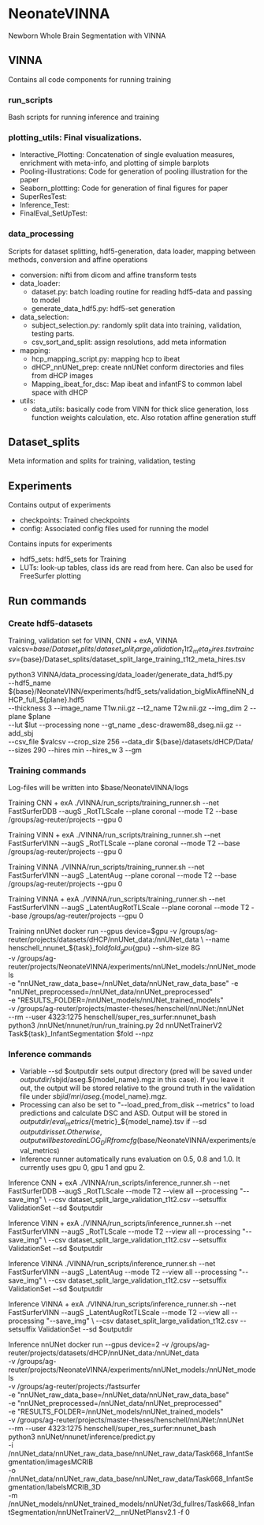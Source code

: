 # NeonateVINNA
Newborn Whole Brain Segmentation with VINNA

## VINNA
Contains all code components for running training 
### run_scripts
Bash scripts for running inference and training

### plotting_utils: Final visualizations. 
- Interactive_Plotting: Concatenation of single evaluation measures, enrichment with meta-info, and plotting of simple barplots
- Pooling-illustrations: Code for generation of pooling illustration for the paper
- Seaborn_plottting: Code for generation of final figures for paper
- SuperResTest:
- Inference_Test:
- FinalEval_SetUpTest:

### data_processing
Scripts for dataset splitting, hdf5-generation, data loader, mapping between methods, conversion and affine operations
- conversion:  nifti from dicom and affine transform tests
- data_loader:
	- dataset.py: batch loading routine for reading hdf5-data and passing to model
	- generate_data_hdf5.py: hdf5-set generation
- data_selection:
	- subject_selection.py: randomly split data into training, validation, testing parts.
	- csv_sort_and_split: assign resolutions, add meta information
- mapping:
	- hcp_mapping_script.py: mapping hcp to ibeat
	- dHCP_nnUNet_prep: create nnUNet conform directories and files from dHCP images
	- Mapping_ibeat_for_dsc: Map ibeat and infantFS to common label space with dHCP
- utils: 
	- data_utils: basically code from VINN for thick slice generation, loss function weights calculation, etc. Also rotation affine generation stuff 
	
## Dataset_splits
Meta information and splits for training, validation, testing

## Experiments
Contains output of experiments
- checkpoints: Trained checkpoints
- config: Associated config files used for running the model

Contains inputs for experiments
- hdf5_sets: hdf5_sets for Training
- LUTs: look-up tables, class ids are read from here. Can also be used for FreeSurfer plotting

## Run commands
### Create hdf5-datasets
Training, validation set for VINN, CNN + exA, VINNA
valcsv=${base}/Dataset_splits/dataset_split_large_validation_t1t2_meta_hires.tsv
traincsv=${base}/Dataset_splits/dataset_split_large_training_t1t2_meta_hires.tsv

python3 VINNA/data_processing/data_loader/generate_data_hdf5.py \
                                        --hdf5_name ${base}/NeonateVINN/experiments/hdf5_sets/validation_bigMixAffineNN_dHCP_full_${plane}.hdf5 \
                                        --thickness 3 --image_name T1w.nii.gz --t2_name T2w.nii.gz --img_dim 2 --plane $plane \
                                        --lut $lut --processing none --gt_name _desc-drawem88_dseg.nii.gz --add_sbj  \
                                        --csv_file $valcsv --crop_size 256 --data_dir ${base}/datasets/dHCP/Data/ \
                                        --sizes 290 --hires min --hires_w 3 --gm

### Training commands
Log-files will be written into $base/NeonateVINNA/logs

Training CNN + exA
./VINNA/run_scripts/training_runner.sh --net FastSurferDDB --augS _RotTLScale --plane coronal --mode T2 --base /groups/ag-reuter/projects --gpu 0

Training VINN + exA
./VINNA/run_scripts/training_runner.sh --net FastSurferVINN --augS _RotTLScale --plane coronal --mode T2 --base /groups/ag-reuter/projects --gpu 0

Training VINNA
./VINNA/run_scripts/training_runner.sh --net FastSurferVINN --augS _LatentAug --plane coronal --mode T2 --base /groups/ag-reuter/projects --gpu 0 

Training VINNA + exA
./VINNA/run_scripts/training_runner.sh --net FastSurferVINN --augS _LatentAugRotTLScale --plane coronal --mode T2 --base /groups/ag-reuter/projects --gpu 0 

Training nnUNet
docker run --gpus device=$gpu -v /groups/ag-reuter/projects/datasets/dHCP/nnUNet_data:/nnUNet_data \
--name henschell_nnunet_${task}_fold${fold}_gpu${gpu} --shm-size 8G \
-v /groups/ag-reuter/projects/NeonateVINNA/experiments/nnUNet_models:/nnUNet_models \
-e "nnUNet_raw_data_base=/nnUNet_data/nnUNet_raw_data_base" -e "nnUNet_preprocessed=/nnUNet_data/nnUNet_preprocessed" \
-e "RESULTS_FOLDER=/nnUNet_models/nnUNet_trained_models" \
-v /groups/ag-reuter/projects/master-theses/henschell/nnUNet:/nnUNet \
--rm --user 4323:1275 henschell/super_res_surfer:nnunet_bash \
python3 /nnUNet/nnunet/run/run_training.py 2d nnUNetTrainerV2 Task${task}_InfantSegmentation $fold --npz

### Inference commands
- Variable --sd $outputdir sets output directory (pred will be saved under $outputdir/$sbjid/aseg.${model_name}.mgz in this case).
If you leave it out, the output will be stored relative to the ground truth in the validation file under $sbjid/mri/aseg.${model_name}.mgz.
- Processing can also be set to "--load_pred_from_disk --metrics" to load predictions and calculate DSC and ASD. Output
will be stored in $outputdir/eval_metrics/${metric}_${model_name}.tsv if --sd $outputdir is set. 
Otherwise, output will be stored in LOG_DIR from cfg ($base/NeonateVINNA/experiments/eval_metrics)
- Inference runner automatically runs evaluation on 0.5, 0.8 and 1.0. It currently uses gpu 0, gpu 1 and gpu 2. 

Inference CNN + exA
./VINNA/run_scripts/inference_runner.sh --net FastSurferDDB --augS _RotTLScale --mode T2 --view all --processing "--save_img" \ 
                      --csv dataset_split_large_validation_t1t2.csv --setsuffix ValidationSet --sd $outputdir

Inference VINN + exA
./VINNA/run_scripts/inference_runner.sh --net FastSurferVINN --augS _RotTLScale --mode T2 --view all --processing "--save_img" \ 
                      --csv dataset_split_large_validation_t1t2.csv --setsuffix ValidationSet --sd $outputdir

Inference VINNA
./VINNA/run_scripts/inference_runner.sh --net FastSurferVINN --augS _LatentAug --mode T2 --view all --processing "--save_img" \ 
                      --csv dataset_split_large_validation_t1t2.csv --setsuffix ValidationSet --sd $outputdir

Inference VINNA + exA
./VINNA/run_scripts/inference_runner.sh --net FastSurferVINN --augS _LatentAugRotTLScale --mode T2 --view all --processing "--save_img" \ 
                      --csv dataset_split_large_validation_t1t2.csv --setsuffix ValidationSet --sd $outputdir

Inference nnUNet
docker run --gpus device=2 -v /groups/ag-reuter/projects/datasets/dHCP/nnUNet_data:/nnUNet_data \
-v /groups/ag-reuter/projects/NeonateVINNA/experiments/nnUNet_models:/nnUNet_models \
-v /groups/ag-reuter/projects:/fastsurfer \
-e "nnUNet_raw_data_base=/nnUNet_data/nnUNet_raw_data_base" \
-e "nnUNet_preprocessed=/nnUNet_data/nnUNet_preprocessed" \
-e "RESULTS_FOLDER=/nnUNet_models/nnUNet_trained_models" \
-v /groups/ag-reuter/projects/master-theses/henschell/nnUNet:/nnUNet \
--rm --user 4323:1275 henschell/super_res_surfer:nnunet_bash \
python3 nnUNet/nnunet/inference/predict.py \
-i /nnUNet_data/nnUNet_raw_data_base/nnUNet_raw_data/Task668_InfantSegmentation/imagesMCRIB \
-o /nnUNet_data/nnUNet_raw_data_base/nnUNet_raw_data/Task668_InfantSegmentation/labelsMCRIB_3D \
-m /nnUNet_models/nnUNet_trained_models/nnUNet/3d_fullres/Task668_InfantSegmentation/nnUNetTrainerV2__nnUNetPlansv2.1 -f 0




